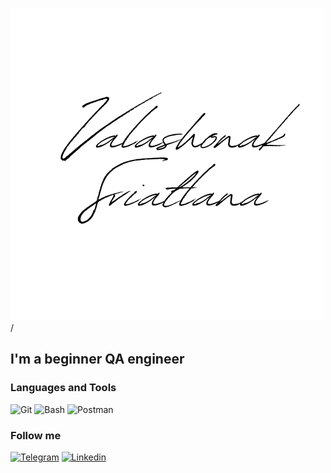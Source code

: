 ![Header](https://github.com/vsi1991/vsi1991/blob/main/assets/SVIATLANA%20VALASHONAK.png)/
## I'm a beginner QA engineer 

### Languages and Tools
![Git](https://img.shields.io/badge/Git-black?style-for-the-badge)
![Bash](https://img.shields.io/badge/Bash-black?style-for-the-badge)
![Postman](https://img.shields.io/badge/Postman-black?style-for-the-badge)

### Follow me
[![Telegram](https://img.shields.io/badge/Telegram-blue?style-for-the-badge)](https://t.me/vsi1991)
[![Linkedin](https://img.shields.io/badge/Linkedin-blue?style-for-the-badge)](https://www.linkedin.com/in/svetlanamelnikova/)
